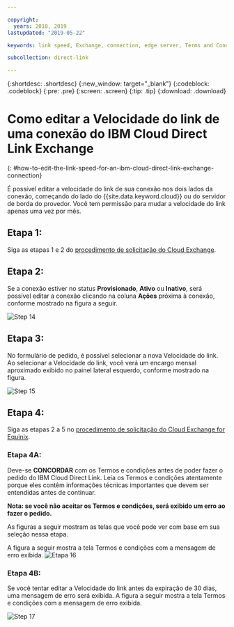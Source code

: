 ```yaml
---

copyright:
  years: 2018, 2019
lastupdated: "2019-05-22"

keywords: link speed, Exchange, connection, edge server, Terms and Conditions

subcollection: direct-link

---
```


{:shortdesc: .shortdesc}
{:new_window: target="_blank"}
{:codeblock: .codeblock}
{:pre: .pre}
{:screen: .screen}
{:tip: .tip}
{:download: .download}

# Como editar a Velocidade do link de uma conexão do IBM Cloud Direct Link Exchange
{: #how-to-edit-the-link-speed-for-an-ibm-cloud-direct-link-exchange-connection}

É possível editar a velocidade do link de sua conexão nos dois lados da conexão, começando do lado do
{{site.data.keyword.cloud}} ou do servidor de borda do provedor. Você tem permissão para mudar a velocidade do link apenas uma vez por mês.

## Etapa 1: 

Siga as etapas 1 e 2 do [procedimento de solicitação do Cloud Exchange](/docs/infrastructure/direct-link?topic=direct-link-provisioning-ibm-cloud-direct-link-exchange).

## Etapa 2:

Se a conexão estiver no status **Provisionado**, **Ativo** ou **Inativo**, será possível editar a conexão clicando na coluna **Ações** próxima à conexão, conforme mostrado na figura a seguir.

![Step 14](/images/PSRL-Step2.png)

## Etapa 3:

No formulário de pedido, é possível selecionar a nova Velocidade do link. Ao selecionar a Velocidade do link, você verá um encargo mensal aproximado exibido no painel lateral esquerdo, conforme mostrado na figura.

![Step 15](/images/PSRL-Step3.png)


## Etapa 4:

Siga as etapas 2 a 5 no [procedimento de solicitação do Cloud Exchange for Equinix](/docs/infrastructure/direct-link?topic=direct-link-provisioning-ibm-cloud-direct-link-exchange-for-equinix).

### Etapa 4A:
Deve-se **CONCORDAR** com os Termos e condições antes de poder fazer o pedido do IBM Cloud Direct Link. Leia os Termos e condições atentamente porque eles contêm informações técnicas importantes que devem ser entendidas antes de continuar. 

**Nota: se você não aceitar os Termos e condições, será exibido um erro ao fazer o pedido.**

As figuras a seguir mostram as telas que você pode ver com base em sua seleção nessa etapa.

A figura a seguir mostra a tela Termos e condições com a mensagem de erro exibida.
![Etapa 16](/images/PSRL-Step4A.png)

### Etapa 4B:
Se você tentar editar a Velocidade do link antes da expiração de 30 dias, uma mensagem de erro será exibida. A figura a seguir mostra a tela Termos e condições com a mensagem de erro exibida.

![Step 17](/images/PSRL-Step4B.png)
